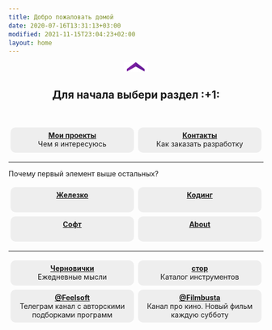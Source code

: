 ```yaml
---
title: Добро пожаловать домой
date: 2020-07-16T13:31:13+03:00
modified: 2021-11-15T23:04:23+02:00
layout: home
---
```


<p style="text-align:center;"><img src="/assets/arrow-home.png" alt=""></p>
<h2 style="text-align:center;">Для начала выбери раздел :+1:</h2>
<br>

<style>
.drid {
	overflow: hidden; 
	flex-wrap: wrap;
	}
.grid ul {  
	//display: table;
	//flex-wrap: wrap;
	display: flex;
	flex-flow: row wrap;
	padding: 0;
	}
.grid li {
	text-align:center;
	float: left;
	box-sizing: border-box;
	width: calc(50% - 8px);
	padding: 7px 10px;
	background: #eee;
	margin: 4px; 
	list-style-type: none;
	min-height: 50px;
	//height: 5em;
	padding-left: 15px;
	padding-right: 15px;
	border-radius: 10px;
	}
</style>

<div class="grid" markdown="1">

- [**Мои проекты**](./projects)<br>Чем я интересуюсь
- [**Контакты**](./about.md)<br>Как заказать разработку

---

Почему первый элемент выше остальных?

- [**Железко**](./hardware/)
- [**Кодинг**](./coding/)
- [**Софт**](./software/)
- [**About**](./about.md)

---

- [**Черновички**](./blog)<br>Ежедневные мысли
- [**стор**](./shop)<br>Каталог инструментов
- [**@Feelsoft**](https://t.me/feelsoft)<br>Телеграм канал с авторскими подборками программ
- [**@Filmbusta**](https://t.me/FilmsRM)<br>Канал про кино. Новый фильм каждую субботу

</div>
